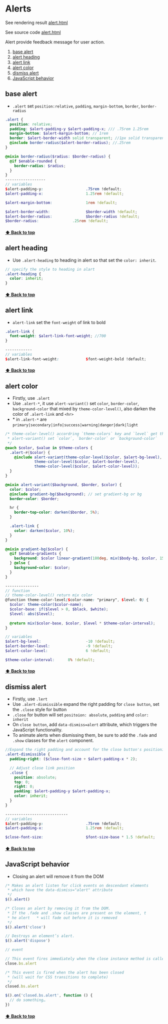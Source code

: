 [0.0]: #Alerts
[1.0]: #base-alert
[2.0]: #alert-heading
[3.0]: #alert-link
[4.0]: #alert-color
[5.0]: #dismiss-alert
[6.0]: #JavaScript-behavior

[1]:https://823406519.github.io/Bootstrap/Appendix/3Components-0-Alerts.html
[2]:..//Appendix/3Components-0-Alerts.html

# Alerts
See rendering result [alert.html][1]

See source code [alert.html][2]

Alert provide feedback message for user action.
1. [base alert][1.0]
2. [alert heading][2.0]
3. [alert link][3.0]
4. [alert color][4.0]
5. [dismiss alert][5.0]
6. [JavaScript behavior][6.0]
## base alert
* `.alert` set `position:relative`, `padding`, `margin-bottom`, `border`, `border-radius`
```SCSS
.alert {
  position: relative;
  padding: $alert-padding-y $alert-padding-x; /// .75rem 1.25rem
  margin-bottom: $alert-margin-bottom; // 1rem
  border: $alert-border-width solid transparent; //1px solid transparent
  @include border-radius($alert-border-radius); //.25rem
}

@mixin border-radius($radius: $border-radius) {
  @if $enable-rounded {
    border-radius: $radius;
  }
}
------------------
// variables
$alert-padding-y:                   .75rem !default;
$alert-padding-x:                   1.25rem !default;

$alert-margin-bottom:               1rem !default;

$alert-border-width:                $border-width !default;
$alert-border-radius:               $border-radius !default;
$border-radius:               .25rem !default;
```
#### [⬆ Back to top][0.0]


## alert heading
* Use `.alert-heading` to heading in alert so that set the `color: inherit`.
```SCSS
// specify the style to heading in alart
.alert-heading {
  color: inherit;
}
```
#### [⬆ Back to top][0.0]


## alert link
* `alert-link` set the `font-weight` of link to bold
```SCSS
.alert-link {
  font-weight: $alert-link-font-weight; //700
}

------------
// variables
$alert-link-font-weight:            $font-weight-bold !default;
```
#### [⬆ Back to top][0.0]


## alert color
* Firstly, use `.alert`
* Use `.alert-*`, it use `alert-variant()` set `color`, `border-color`, `background-color` that mixed by `theme-color-level()`, also darken the color of `.alert-link` and `<hr>`
* \* in `.alert-*` are `primary|secondary|info|success|warning|danger|dark|light` 

```SCSS
/* theme-color-level() accordring `theme-colors` key and `level` get the mix color
 * alert-variant() set `color`, `border-color` or `background-color`
 */
@each $color, $value in $theme-colors {
  .alert-#{$color} {
    @include alert-variant(theme-color-level($color, $alert-bg-level), 
             theme-color-level($color, $alert-border-level), 
             theme-color-level($color, $alert-color-level));
  }
}

@mixin alert-variant($background, $border, $color) {
  color: $color; 
  @include gradient-bg($background); // set gradient-bg or bg
  border-color: $border;

  hr {
    border-top-color: darken($border, 5%);
  }

  .alert-link {
    color: darken($color, 10%);
  }
}

@mixin gradient-bg($color) {
  @if $enable-gradients {
    background: $color linear-gradient(180deg, mix($body-bg, $color, 15%), $color) repeat-x;
  } @else {
    background-color: $color;
  }
}

---------------
// function
// theme-color-level() return mix color
@function theme-color-level($color-name: "primary", $level: 0) {
  $color: theme-color($color-name);
  $color-base: if($level > 0, $black, $white);
  $level: abs($level);
    
  @return mix($color-base, $color, $level * $theme-color-interval);
}

// variables
$alert-bg-level:                    -10 !default;
$alert-border-level:                -9 !default;
$alert-color-level:                 6 !default;

$theme-color-interval:      8% !default;
```
#### [⬆ Back to top][0.0]


## dismiss alert
* Firstly, use `.lert`
* Use `.alert-dismissible` expand the right padding for `close button`, set the `.close` style for button
* `.close` for button will set `positoion: absolute`, `padding` and `color: inherit`
* On `close button`, add `data-dismiss=alert` attribute,  which triggers the JavaScript functionality.
* To animate alerts when dismissing them, be sure to add the `.fade` and `.show` classes for the `alert` component.
```SCSS
//Expand the right padding and account for the close button's positioning.
.alert-dismissible {
  padding-right: ($close-font-size + $alert-padding-x * 2);

  // Adjust close link position
  .close {
    position: absolute;
    top: 0;
    right: 0;
    padding: $alert-padding-y $alert-padding-x;
    color: inherit;
  }
}

----------------------------
// variables
$alert-padding-y:                   .75rem !default;
$alert-padding-x:                   1.25rem !default;

$close-font-size:                   $font-size-base * 1.5 !default;
```
#### [⬆ Back to top][0.0]


## JavaScript behavior
* Closing an alert will remove it from the DOM
```JavaScript
/* Makes an alert listen for click events on descendant elements 
 * which have the data-dismiss="alert" attribute
 */
$().alert()

/* Closes an alert by removing it from the DOM. 
 * If the .fade and .show classes are present on the element, t
 * he alert   * will fade out before it is removed
 */
$().alert('close')

// Destroys an element’s alert.
$().alert('dispose')

```

```JavaScript
// event

// This event fires immediately when the close instance method is called
close.bs.alert

/* This event is fired when the alert has been closed 
 * (will wait for CSS transitions to complete)
 */
closed.bs.alert

$().on('closed.bs.alert', function () {
  // do something…
})
```
#### [⬆ Back to top][0.0]